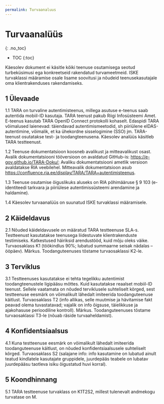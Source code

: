 ```yaml
---
permalink: Turvaanaluus
---
```


# Turvaanalüüs
{: .no_toc}

- TOC
{:toc}

Käesolev dokument ei käsitle kõiki teenuse osutamisega seotud turbeküsimusi ega konkreetseid rakendatud turvameetmeid. ISKE turvaklassi määramise osale lisame soovitusi ja nõudeid teenusekasutajale oma klientrakenduses rakendamiseks.

## 1	Ülevaade

1.1	TARA on turvaline autentimisteenus, millega asutuse e-teenus saab autentida mobiil-ID kasutaja. TARA teenust pakub Riigi Infosüsteemi Amet. E-teenus kasutab TARA OpenID Connect protokolli kohaselt. Edaspidi TARA võimalused laienevad: täiendavad autentimismeetodid, sh piiriülene eIDAS-autentimine, võimalik, et ka ühekordne sisselogimine (SSO) jm. TARA-teenust osutatakse test- ja toodangteenusena. Käesolev analüüs käsitleb TARA testteenust.

1.2	Teenuse dokumentatsioon koosneb avalikust ja mitteavalikust osast. Avalik dokumentatsiooni tööversioon on avaldatud GitHub-is: https://e-gov.github.io/TARA-Doku/; Avaliku dokumentatsiooni ametlik versioon avaldatakse RIA veebilehel. Mitteavalik dokumentatsioon asub https://confluence.ria.ee/display/TARA/TARA+autentimisteenus.

1.3	Teenuse osutamise õiguslikuks aluseks on RIA põhimääruse § 9 103 (e-identiteedi tarkvara ja piiriülese autentimissüsteemi arendamine ja haldamine).

1.4	Käesolev turvaanalüüs on suunatud ISKE turvaklassi määramisele.

## 2	Käideldavus

2.1	Nõuded käideldavusele on määratud TARA testteenuse SLA-s. Testteenust kasutatakse teenusega liidestuvate klientrakenduste testimiseks. Katkestused häiriksid arendustööd, kuid mõju oleks väike. Turvaosaklass K1 (töökindlus 90%; lubatud summaarne seisak nädalas – ööpäev). Märkus. Toodanguteenuses tõstame turvaosaklassi K2-le.

## 3	Terviklus

3.1	Testteenuses kasutatakse ei tehta tegelikku autentimist toodangteenustele ligipääsu mõttes. Kuid kasutatakse reaalset mobiil-ID teenust. Sellele vaatamata on nõuded terviklusele suhteliselt kõrged, sest testteenuse eesmärk on võimalikult lähedalt imiteerida toodanguteenuse käitlust. Turvaosaklass T2 (info allikas, selle muutmise ja hävitamise fakt peavad olema tuvastatavad; vajalik on info õigsuse, täielikkuse ja ajakohasuse perioodiline kontroll). Märkus. Toodanguteenuses tõstame turvaosaklassi T3-le (nõuab räside turvaaheldamist).

## 4	Konfidentsiaalsus

4.1	Kuna testteenuse eesmärk on võimalikult lähedalt imiteerida toodanguteenuse käitlust, on nõuded konfidentsiaalsusele suhteliselt kõrged. Turvaosaklass S2 (salajane info: info kasutamine on lubatud ainult teatud kindlatele kasutajate gruppidele, juurdepääs teabele on lubatav juurdepääsu taotleva isiku õigustatud huvi korral).

## 5	Koondhinnang

5.1	TARA testteenuse turvaklass on K1T2S2, millest tulenevalt andmekogu turvatase on M.
